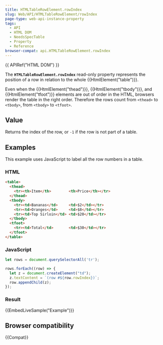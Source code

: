 ```yaml
---
title: HTMLTableRowElement.rowIndex
slug: Web/API/HTMLTableRowElement/rowIndex
page-type: web-api-instance-property
tags:
  - API
  - HTML DOM
  - NeedsSpecTable
  - Property
  - Reference
browser-compat: api.HTMLTableRowElement.rowIndex
---
```

{{ APIRef("HTML DOM") }}

The **`HTMLTableRowElement.rowIndex`** read-only property
represents the position of a row in relation to the whole {{HtmlElement("table")}}.

Even when the {{HtmlElement("thead")}}, {{HtmlElement("tbody")}}, and
{{HtmlElement("tfoot")}} elements are out of order in the HTML, browsers render the
table in the right order. Therefore the rows count from `<thead>` to
`<tbody>`, from `<tbody>` to
`<tfoot>`.

## Value

Returns the index of the row, or `-1` if the row is not part of a table.

## Examples

This example uses JavaScript to label all the row numbers in a table.

### HTML

```html
<table>
  <thead>
    <tr><th>Item</th>        <th>Price</th></tr>
  </thead>
  <tbody>
    <tr><td>Bananas</td>     <td>$2</td></tr>
    <tr><td>Oranges</td>     <td>$8</td></tr>
    <tr><td>Top Sirloin</td> <td>$20</td></tr>
  </tbody>
  <tfoot>
    <tr><td>Total</td>       <td>$30</td></tr>
  </tfoot>
</table>
```

### JavaScript

```js
let rows = document.querySelectorAll('tr');

rows.forEach((row) => {
  let z = document.createElement("td");
  z.textContent = `(row #${row.rowIndex})`;
  row.appendChild(z);
});
```

### Result

{{EmbedLiveSample("Example")}}

## Browser compatibility

{{Compat}}
